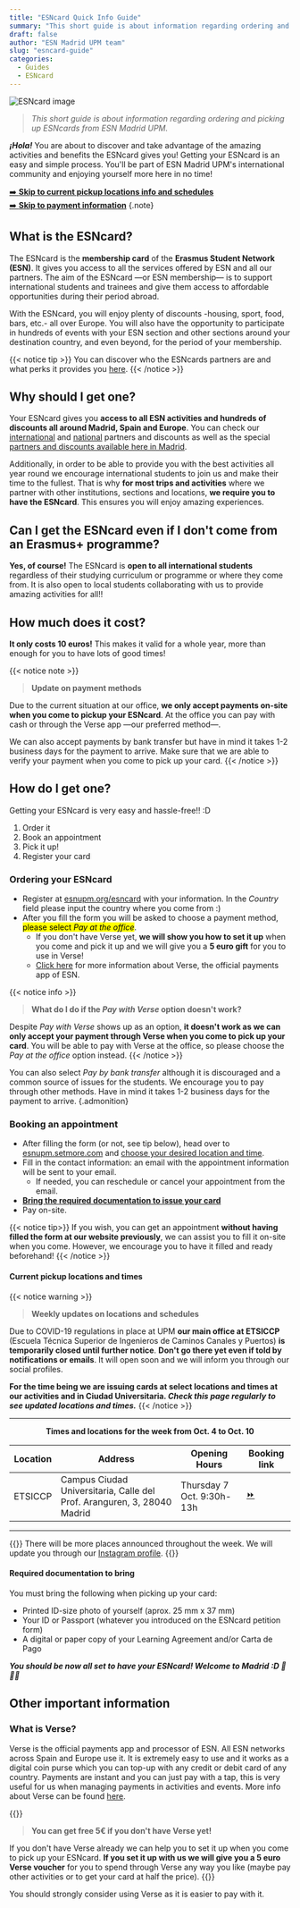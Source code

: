 ```yaml
---
title: "ESNcard Quick Info Guide"
summary: "This short guide is about information regarding ordering and picking up ESNcards from ESN Madrid UPM."
draft: false
author: "ESN Madrid UPM team"
slug: "esncard-guide"
categories:
  - Guides
  - ESNcard
---
```


![ESNcard image](https://i.imgur.com/PYNXAUZ.png#center)

> *This short guide is about information regarding ordering and picking up ESNcards from ESN Madrid UPM.*

***¡Hola!*** You are about to discover and take advantage of the amazing activities and benefits the ESNcard gives you! Getting your ESNcard is an easy and simple process. You'll be part of ESN Madrid UPM's international community and enjoying yourself more here in no time!

[➡️  **Skip to current pickup locations info and schedules**](#current-pickup-locations-and-times)  
[➡️  **Skip to payment information**](#ordering-your-esncard)
{.note}

## What is the ESNcard?

The ESNcard is the **membership card** of the **Erasmus Student Network (ESN)**. It gives you access to all the services offered by ESN and all our partners. The aim of the ESNcard &mdash;or ESN membership&mdash; is to support international students and trainees and give them access to affordable opportunities during their period abroad.

With the ESNcard, you will enjoy plenty of discounts -housing, sport, food, bars, etc.- all over Europe. You will also have the opportunity to participate in hundreds of events with your ESN section and other sections around your destination country, and even beyond, for the period of your membership.

{{< notice tip >}}
You can discover who the ESNcards partners are and what perks it provides you [here](https://esncard.org/).
{{< /notice >}}

## Why should I get one?

Your ESNcard gives you **access to all ESN activities and hundreds of discounts all around Madrid, Spain and Europe**. You can check our [international](https://www.esnupm.org/descuentosinternacionales) and [national](https://www.esnupm.org/descuentosnacionales) partners and discounts as well as the special [partners and discounts available here in Madrid](https://sites.google.com/view/esncard-madrid/).

Additionally, in order to be able to provide you with the best activities all year round we encourage international students to join us and make their time to the fullest. That is why **for most trips and activities** where we partner with other institutions, sections and locations, **we require you to have the ESNcard**. This ensures you will enjoy amazing experiences.

## Can I get the ESNcard even if I don't come from an Erasmus+ programme?

**Yes, of course!** The ESNcard is **open to all international students** regardless of their studying curriculum or programme or where they come from. It is also open to local students collaborating with us to provide amazing activities for all!!

## How much does it cost?

**It only costs 10 euros!** This makes it valid for a whole year, more than enough for you to have lots of good times!

{{< notice note >}}
> **Update on payment methods**

Due to the current situation at our office, **we only accept payments on-site when you come to pickup your ESNcard**. At the office you can pay with cash or through the Verse app &mdash;our preferred method&mdash;.

We can also accept payments by bank transfer but have in mind it takes 1-2 business days for the payment to arrive. Make sure that we are able to verify your payment when you come to pick up your card.
{{< /notice >}}

## How do I get one?

Getting your ESNcard is very easy and hassle-free!! :D

1. Order it
2. Book an appointment
3. Pick it up!
4. Register your card

### Ordering your ESNcard

* Register at [esnupm.org/esncard](https://esnupm.org/esncard) with your information. In the *Country* field please input the country where you come from :)
* After you fill the form you will be asked to choose a payment method, <mark>please select *Pay at the office*</mark>.
  * If you don't have Verse yet, **we will show you how to set it up** when you come and pick it up and we will give you a **5 euro gift** for you to use in Verse!
  * [Click here](#what-is-verse) for more information about Verse, the official payments app of ESN.

{{< notice info >}}
> **What do I do if the *Pay with Verse* option doesn't work?**

Despite *Pay with Verse* shows up as an option, **it doesn't work as we can only accept your payment through Verse when you come to pick up your card**. You will be able to pay with Verse at the office, so please choose the *Pay at the office* option instead.
{{< /notice >}}

You can also select *Pay by bank transfer* although it is discouraged and a common source of issues for the students. We encourage you to pay through other methods. Have in mind it takes 1-2 business days for the payment to arrive.
{.admonition}

### Booking an appointment

* After filling the form (or not, see tip below), head over to [esnupm.setmore.com](https://esnupm.setmore.com) and [choose your desired location and time](#current-pickup-locations-and-times).
* Fill in the contact information: an email with the appointment information will be sent to your email.
  * If needed, you can reschedule or cancel your appointment from the email.
* [**Bring the required documentation to issue your card**](#required-documentation-to-bring)
* Pay on-site.

{{< notice tip>}}
If you wish, you can get an appointment **without having filled the form at our website previously**, we can assist you to fill it on-site when you come. However, we encourage you to have it filled and ready beforehand!
{{< /notice >}}

#### Current pickup locations and times

{{< notice warning >}}
> **Weekly updates on locations and schedules**

Due to COVID-19 regulations in place at UPM **our main office at ETSICCP** (Escuela Técnica Superior de Ingenieros de Caminos Canales y Puertos) **is temporarily closed until further notice**. **Don't go there yet even if told by notifications or emails**. It will open soon and we will inform you through our social profiles.

**For the time being we are issuing cards at select locations and times at our activities and in Ciudad Universitaria. *Check this page regularly to see updated locations and times.***
{{< /notice >}}

---
**<center>Times and locations for the week from Oct. 4 to Oct. 10</center>**

Location | Address | Opening Hours | Booking link
------ | ------ | ------ | ------
ETSICCP | Campus Ciudad Universitaria, Calle del Prof. Aranguren, 3, 28040 Madrid | Thursday 7 Oct. 9:30h-13h | [:fast_forward:](https://esnupm.setmore.com/etsiccpstaff)
---

{{<notice info>}}
There will be more places announced throughout the week. We will update you through our [Instagram profile](https://instagram.com/esnupm).
{{</notice>}}

<!-- {{< notice info>}}
Unfortunately, there are no more locations to book for this week. Stay tuned for next week's locations at our [Instagram profile](https://instagram.com/esnupm).
{{</notice>}} -->

#### Required documentation to bring

You must bring the following when picking up your card:

* Printed ID-size photo of yourself (aprox. 25 mm x 37 mm)
* Your ID or Passport (whatever you introduced on the ESNcard petition form)
* A digital or paper copy of your Learning Agreement and/or Carta de Pago

***You should be now all set to have your ESNcard! Welcome to Madrid :D 🎉🎉🎉***

## Other important information

### What is Verse?

Verse is the official payments app and processor of ESN. All ESN networks across Spain and Europe use it. It is extremely easy to use and it works as a digital coin purse which you can top-up with any credit or debit card of any country. Payments are instant and you can just pay with a tap, this is very useful for us when managing payments in activities and events. More info about Verse can be found [here](https://verse.me/en/faq/).

{{<notice tip>}}
> **You can get free 5€ if you don't have Verse yet!**

If you don't have Verse already we can help you to set it up when you come to pick up your ESNcard. **If you set it up with us we will give you a 5 euro Verse voucher** for you to spend through Verse any way you like (maybe pay other activities or to get your card at half the price).
{{</notice>}}

You should strongly consider using Verse as it is easier to pay with it.
